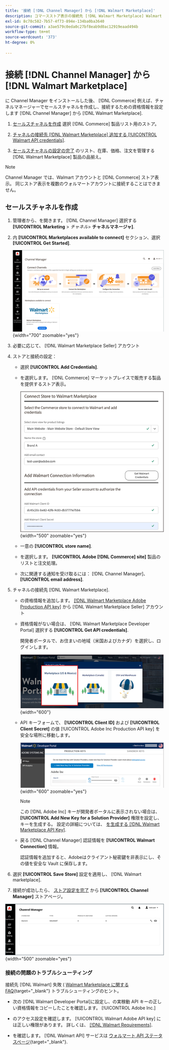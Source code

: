 ```yaml
---
title: '接続 [!DNL Channel Manager] から [!DNL Walmart Marketplace]'
description: コマースストア表示の接続先 [!DNL Walmart Marketplace] Walmart Marketplace の販売に関するコマース製品リスト、在庫、価格、注文を管理するセールスチャネルを作成する。」
exl-id: 8c78c582-7b57-4f73-894e-134ba0ba3640
source-git-commit: a3ae579c0eda0c27bf8eab9d0ac12919eaad494b
workflow-type: tm+mt
source-wordcount: '373'
ht-degree: 0%

---
```


# 接続 [!DNL Channel Manager] から [!DNL Walmart Marketplace]

に Channel Manager をインストールした後、 [!DNL Commerce] 例えば、チャネルマネージャーでセールスチャネルを作成し、接続するための資格情報を設定します [!DNL Channel Manager] から [!DNL Walmart Marketplace].

1. [セールスチャネルを作成](#create-the-sales-channel) 選択 [!DNL Commerce] 製品リスト用のストア。

1. [チャネルの接続先 [!DNL Walmart Marketplace] 追加する [!UICONTROL Walmart API credentials]](#connect-the-channel-to-walmart-marketplace).

1. [セールスチャネルの設定の完了](#complete-sales-channel-store-setup) のリスト、在庫、価格、注文を管理する [!DNL Walmart Marketplace] 製品の品揃え。

>[!NOTE]
>
>Channel Manager では、Walmart アカウントと [!DNL Commerce] ストア表示。 同じストア表示を複数のウォルマートアカウントに接続することはできません。

## セールスチャネルを作成

1. 管理者から、を開きます。 [!DNL Channel Manager] 選択する **[!UICONTROL Marketing** > _チャネル&#x200B;_> **チャネルマネージャ]**.

1. 内 **[!UICONTROL Marketplaces available to connect]** セクション、選択 **[!UICONTROL Get Started]**.

   ![新規接続 [!DNL Walmart] 保存先 [!DNL Channel Manager]](assets/channel-manager-home.png){width="700" zoomable="yes"}

1. 必要に応じて、 [!DNL Walmart Marketplace Seller] アカウント

1. ストアと接続の設定：

   - 選択 **[!UICONTROL Add Credentials]**.

   - を選択します。 [!DNL Commerce] マーケットプレイスで販売する製品を提供するストア表示。

      ![次の間の接続を設定 [!DNL Commerce] および [!DNL Walmart Marketplace] から [!DNL Channel Manager]](assets/configure-commerce-to-marketplace-connection.png){width="500" zoomable="yes"}

   - 一意の **[!UICONTROL store name]**.

   - を選択します。 **[!UICONTROL Adobe [!DNL Commerce] site]** 製品のリストと注文処理。

   - 次に関連する通知を受け取るには： [!DNL Channel Manager]、 **[!UICONTROL email address]**.

1. チャネルの接続先 [!DNL Walmart Marketplace].

   - の資格情報を追加します。 [[!DNL Walmart Marketplace Adobe Production API key]](walmart-requirements.md#generate-a-walmart-marketplace-production-api-key) から [!DNL Walmart Marketplace Seller] アカウント

   - 資格情報がない場合は、 [!DNL Walmart Marketplace Developer Portal] 選択する **[!UICONTROL Get API credentials]**.

      開発者ポータルで、お住まいの地域（米国およびカナダ）を選択し、ログインします。

      ![[!DNL Walmart Marketplace] アカウントログイン](assets/walmart-marketplace-login-page.png){width="600"}

   - API キーフォームで、 **[!UICONTROL Client ID]** および **[!UICONTROL Client Secret]** の値 [!UICONTROL Adobe Inc Production API key] を安全な場所に移動します。

      ![[!DNL Walmart Marketplace API key] 設定ページ](assets/walmart-api-key-management-form.png){width="600" zoomable="yes"}

      >[!NOTE]
      >
      >この [!DNL Adobe Inc] キーが開発者ポータルに表示されない場合は、 **[!UICONTROL Add New Key for a Solution Provider]** 権限を設定し、キーを生成する。 設定の詳細については、 [を生成する [!DNL Walmart Marketplace API Key]](walmart-requirements.md#generate-a-walmart-marketplace-api-key).

   - 戻る [!DNL Channel Manager] 認証情報を **[!UICONTROL Walmart Connection]** 情報。

      認証情報を追加すると、Adobeはクライアント秘密鍵を非表示にし、その値を安全な Vault に保存します。

1. 選択 **[!UICONTROL Save Store]** 設定を適用し、 [!DNL Walmart marketplace].

1. 接続が成功したら、 [ストア設定を完了](complete-sales-channel-store-setup.md) から **[!UICONTROL Channel Manager]** ストアページ。

![最初のストアを設定](assets/channel-manager-setup-first-store.png){width="500" zoomable="yes"}

### 接続の問題のトラブルシューティング

接続先 [!DNL Walmart] 失敗 ( [Walmart Marketplace に関する FAQ](https://developer.walmart.com/faq/us/faq-auth/){target="_blank"} トラブルシューティングのヒント。

- 次の [!DNL Walmart Developer Portal]に設定し、の実稼動 API キーの正しい資格情報をコピーしたことを確認します。 [!UICONTROL Adobe Inc.]

- のアクセス設定を確認します。 [!UICONTROL Walmart Adobe API key] には正しい権限があります。 詳しくは、 [[!DNL Walmart Requirements]](walmart-requirements.md##generate-a-walmart-marketplace-api-key).

- を確認します。 [!DNL Walmart API] サービスは [ウォルマート API ステータスページ](https://developer.walmart.com/us/whats-new/new-api-status-information-now-available/){target="_blank"}.
